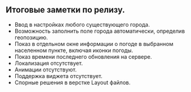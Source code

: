 Итоговые заметки по релизу.
- 
- Ввод в настройках любого существующего города.
- Возможность заполнить поле города автоматически, определив геопозицию.
- Показ в отдельном окне информации о погоде в выбранном населенном пункте, включая иконки погоды.
- Показ времени последнего обновления на сервере.
- Локализация отсутствует.
- Анимации отсутствуют.
- Поддержка виджета отсутствует.
- Спорные решения в верстке Layout файлов.